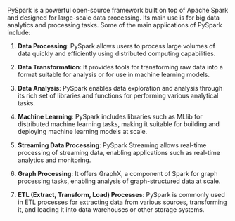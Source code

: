 PySpark is a powerful open-source framework built on top of Apache Spark and designed for large-scale data processing. Its main use is for big data analytics and processing tasks. Some of the main applications of PySpark include:

1. **Data Processing**: PySpark allows users to process large volumes of data quickly and efficiently using distributed computing capabilities.

2. **Data Transformation**: It provides tools for transforming raw data into a format suitable for analysis or for use in machine learning models.

3. **Data Analysis**: PySpark enables data exploration and analysis through its rich set of libraries and functions for performing various analytical tasks.

4. **Machine Learning**: PySpark includes libraries such as MLlib for distributed machine learning tasks, making it suitable for building and deploying machine learning models at scale.

5. **Streaming Data Processing**: PySpark Streaming allows real-time processing of streaming data, enabling applications such as real-time analytics and monitoring.

6. **Graph Processing**: It offers GraphX, a component of Spark for graph processing tasks, enabling analysis of graph-structured data at scale.

7. **ETL (Extract, Transform, Load) Processes**: PySpark is commonly used in ETL processes for extracting data from various sources, transforming it, and loading it into data warehouses or other storage systems.
